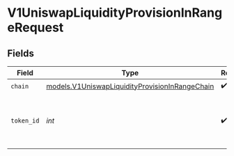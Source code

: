 # V1UniswapLiquidityProvisionInRangeRequest


## Fields

| Field                                                                                                  | Type                                                                                                   | Required                                                                                               | Description                                                                                            |
| ------------------------------------------------------------------------------------------------------ | ------------------------------------------------------------------------------------------------------ | ------------------------------------------------------------------------------------------------------ | ------------------------------------------------------------------------------------------------------ |
| `chain`                                                                                                | [models.V1UniswapLiquidityProvisionInRangeChain](../models/v1uniswapliquidityprovisioninrangechain.md) | :heavy_check_mark:                                                                                     | N/A                                                                                                    |
| `token_id`                                                                                             | *int*                                                                                                  | :heavy_check_mark:                                                                                     | Token ID of the NFT representing the liquidity provisioned position.                                   |